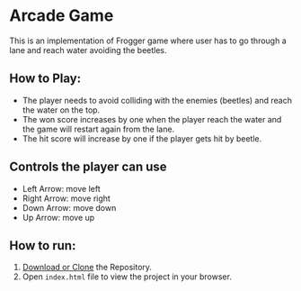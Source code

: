 # Arcade Game

This is an implementation of Frogger game where user has to go through a lane and reach water avoiding the beetles.

## How to Play:
* The player needs to avoid colliding with the enemies (beetles) and reach the water on the top. 
* The won score increases by one when the player reach the water and the game will restart again from the lane.
* The hit score will increase by one if the player gets hit by beetle.

## Controls the player can use

* Left Arrow: move left
* Right Arrow: move right
* Down Arrow: move down
* Up Arrow: move up

## How to run:
1. [Download or Clone]() the Repository.
2. Open `index.html` file to view the project in your browser.
